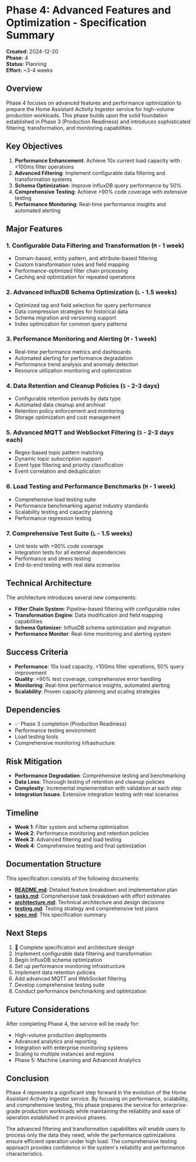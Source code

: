 # Phase 4: Advanced Features and Optimization - Specification Summary

**Created:** 2024-12-20  
**Phase:** 4  
**Status:** Planning  
**Effort:** ~3-4 weeks

## Overview

Phase 4 focuses on advanced features and performance optimization to prepare the Home Assistant Activity Ingestor service for high-volume production workloads. This phase builds upon the solid foundation established in Phase 3 (Production Readiness) and introduces sophisticated filtering, transformation, and monitoring capabilities.

## Key Objectives

1. **Performance Enhancement**: Achieve 10x current load capacity with <100ms filter operations
2. **Advanced Filtering**: Implement configurable data filtering and transformation systems
3. **Schema Optimization**: Improve InfluxDB query performance by 50%
4. **Comprehensive Testing**: Achieve >90% code coverage with extensive testing
5. **Performance Monitoring**: Real-time performance insights and automated alerting

## Major Features

### 1. Configurable Data Filtering and Transformation (`M` - 1 week)
- Domain-based, entity pattern, and attribute-based filtering
- Custom transformation rules and field mapping
- Performance-optimized filter chain processing
- Caching and optimization for repeated operations

### 2. Advanced InfluxDB Schema Optimization (`L` - 1.5 weeks)
- Optimized tag and field selection for query performance
- Data compression strategies for historical data
- Schema migration and versioning support
- Index optimization for common query patterns

### 3. Performance Monitoring and Alerting (`M` - 1 week)
- Real-time performance metrics and dashboards
- Automated alerting for performance degradation
- Performance trend analysis and anomaly detection
- Resource utilization monitoring and optimization

### 4. Data Retention and Cleanup Policies (`S` - 2-3 days)
- Configurable retention periods by data type
- Automated data cleanup and archival
- Retention policy enforcement and monitoring
- Storage optimization and cost management

### 5. Advanced MQTT and WebSocket Filtering (`S` - 2-3 days each)
- Regex-based topic pattern matching
- Dynamic topic subscription support
- Event type filtering and priority classification
- Event correlation and deduplication

### 6. Load Testing and Performance Benchmarks (`M` - 1 week)
- Comprehensive load testing suite
- Performance benchmarking against industry standards
- Scalability testing and capacity planning
- Performance regression testing

### 7. Comprehensive Test Suite (`L` - 1.5 weeks)
- Unit tests with >90% code coverage
- Integration tests for all external dependencies
- Performance and stress testing
- End-to-end testing with real data scenarios

## Technical Architecture

The architecture introduces several new components:

- **Filter Chain System**: Pipeline-based filtering with configurable rules
- **Transformation Engine**: Data modification and field mapping capabilities
- **Schema Optimizer**: InfluxDB schema optimization and migration
- **Performance Monitor**: Real-time monitoring and alerting system

## Success Criteria

- **Performance**: 10x load capacity, <100ms filter operations, 50% query improvement
- **Quality**: >90% test coverage, comprehensive error handling
- **Monitoring**: Real-time performance insights, automated alerting
- **Scalability**: Proven capacity planning and scaling strategies

## Dependencies

- ✅ Phase 3 completion (Production Readiness)
- Performance testing environment
- Load testing tools
- Comprehensive monitoring infrastructure

## Risk Mitigation

- **Performance Degradation**: Comprehensive testing and benchmarking
- **Data Loss**: Thorough testing of retention and cleanup policies
- **Complexity**: Incremental implementation with validation at each step
- **Integration Issues**: Extensive integration testing with real scenarios

## Timeline

- **Week 1**: Filter system and schema optimization
- **Week 2**: Performance monitoring and retention policies
- **Week 3**: Advanced filtering and load testing
- **Week 4**: Comprehensive testing and final optimization

## Documentation Structure

This specification consists of the following documents:

- **[README.md](README.md)**: Detailed feature breakdown and implementation plan
- **[tasks.md](tasks.md)**: Comprehensive task breakdown with effort estimates
- **[architecture.md](architecture.md)**: Technical architecture and design decisions
- **[testing.md](testing.md)**: Testing strategy and comprehensive test plans
- **[spec.md](spec.md)**: This specification summary

## Next Steps

1. 🔄 Complete specification and architecture design
2. Implement configurable data filtering and transformation
3. Begin InfluxDB schema optimization
4. Set up performance monitoring infrastructure
5. Implement data retention policies
6. Add advanced MQTT and WebSocket filtering
7. Develop comprehensive testing suite
8. Conduct performance benchmarking and optimization

## Future Considerations

After completing Phase 4, the service will be ready for:
- High-volume production deployments
- Advanced analytics and reporting
- Integration with enterprise monitoring systems
- Scaling to multiple instances and regions
- Phase 5: Machine Learning and Advanced Analytics

## Conclusion

Phase 4 represents a significant step forward in the evolution of the Home Assistant Activity Ingestor service. By focusing on performance, scalability, and comprehensive testing, this phase prepares the service for enterprise-grade production workloads while maintaining the reliability and ease of operation established in previous phases.

The advanced filtering and transformation capabilities will enable users to process only the data they need, while the performance optimizations ensure efficient operation under high load. The comprehensive testing approach provides confidence in the system's reliability and performance characteristics.
